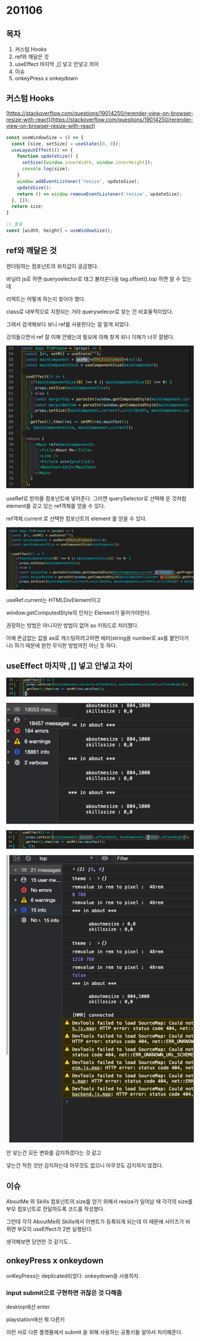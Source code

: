 # 201106

## 목차

1. 커스텀 Hooks
2. ref와 깨달은 것
3. useEffect 마지막 ,[] 넣고 안넣고 차이
4. 이슈
5. onkeyPress x onkeydown

## 커스텀 Hooks

[https://stackoverflow.com/questions/19014250/rerender-view-on-browser-resize-with-react](https://stackoverflow.com/questions/19014250/rerender-view-on-browser-resize-with-react)

```jsx
const useWindowSize = () => {
  const [size, setSize] = useState([0, 0]);
  useLayoutEffect(() => {
    function updateSize() {
      setSize([window.innerWidth, window.innerHeight]);
      console.log(size);
    }
    window.addEventListener('resize', updateSize);
    updateSize();
    return () => window.removeEventListener('resize', updateSize);
  }, []);
  return size;
}
```

```jsx
// 활용
const [width, height] = useWindowSize();
```

## ref와 깨달은 것

렌더링하는 컴포넌트의 위치값이 궁금했다.

바닐라 js로 하면 queryselector로 태그 불러온다음 tag.offset().top 하면 알 수 있는데

리엑트는 어떻게 하는지 찾아야 했다.

class로 내부적으로 지정되는 거라 queryselecor로 찾는 건 비효율적이었다.

그래서 검색해보다 보니 ref를 사용한다는 걸 알게 되었다.

강의들으면서 ref 잘 이해 안됐는데 필요에 의해 찾게 되니 이해가 너무 잘됐다. 

![201106%20f5a30c846247449596456a78ec3f7d2a/Untitled.png](201106%20f5a30c846247449596456a78ec3f7d2a/Untitled.png)

useRef로  받아올 컴포넌트에 넣어준다. 그러면 querySelector로 선택해 온 것처럼 element를 갖고 있는 ref객체를 얻을 수 있다.

 ref객체.current 로 선택한 컴포넌트의 element 를 얻을 수 있다. 

![201106%20f5a30c846247449596456a78ec3f7d2a/Untitled%201.png](201106%20f5a30c846247449596456a78ec3f7d2a/Untitled%201.png)

useRef.current는 HTMLDivElement이고 

window.getComputedStyle의 인자는 Element가 들어가야한다.

권장하는 방법은 아니지만 방법이 없어 as 키워드로 처리했다.

아예 뜬금없는 값을 as로 캐스팅하려고하면 에러(string을 number로 as를 붙인다거나) 하기 때문에 완전 무식한 방법까진 아닌 듯 하다.

## useEffect 마지막 ,[] 넣고 안넣고 차이

![201106%20f5a30c846247449596456a78ec3f7d2a/Untitled%202.png](201106%20f5a30c846247449596456a78ec3f7d2a/Untitled%202.png)

![201106%20f5a30c846247449596456a78ec3f7d2a/Untitled%203.png](201106%20f5a30c846247449596456a78ec3f7d2a/Untitled%203.png)

![201106%20f5a30c846247449596456a78ec3f7d2a/Untitled%204.png](201106%20f5a30c846247449596456a78ec3f7d2a/Untitled%204.png)

![201106%20f5a30c846247449596456a78ec3f7d2a/Untitled%205.png](201106%20f5a30c846247449596456a78ec3f7d2a/Untitled%205.png)

안 넣는건 모든 변화를 감지하겠다는 것 같고

넣는건 적힌 것만 감지하는데 아무것도 없으니 아무것도 감지하지 않겠다.

## 이슈

AboutMe 와 Skills 컴포넌트의 size를 얻기 위해서 resize가 일어날 때 각각의 size를 부모 컴포넌트로 전달하도록 코드를 작성했다. 

그런데 각각 AboutMe와 Skills에서 이벤트가 등록되게 되는데 이 때문에 사이즈가 바뀌면 부모의 useEffect가 2번 실행된다.

생각해보면 당연한 것 같기도..

## onkeyPress x onkeydown

onKeyPress는 deplicated되었다. onkeydown을 사용하자.

### input submit으로 구현하면 귀찮은 것 다해줌

desktop에선 enter

playstation에선 뭐 다른키

이런 서로 다른 플랫폼에서 submit 을 위해 사용하는 공통키들 알아서 처리해준다.